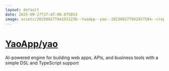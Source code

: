 ```yaml
---
layout: default
date: 2025-09-27T17:47:00.075853
image: assets/20250927T041931236--YaoApp--yao--20250927T042957584--cropped.png
---
```


# [YaoApp/yao](https://github.com/YaoApp/yao)

AI-powered engine for building web apps, APIs, and business tools with a simple DSL and TypeScript support
